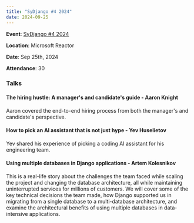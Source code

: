 ```yaml
---
title: "SyDjango #4 2024"
date: 2024-09-25
---
```


**Event**: [SyDjango #4 2024]()

**Location**: Microsoft Reactor

**Date**: Sep 25th, 2024

**Attendance**: 30

### Talks

#### The hiring hustle: A manager's and candidate's guide - Aaron Knight

Aaron covered the end-to-end hiring process from both the manager's and candidate's perspective.

#### How to pick an AI assistant that is not just hype - Yev Huselietov

Yev shared his experience of picking a coding AI assistant for his engineering team.

#### Using multiple databases in Django applications - Artem Kolesnikov

This is a real-life story about the challenges the team faced while scaling the project and changing
the database architecture, all while maintaining uninterrupted services for millions of customers.
We will cover some of the key technical decisions the team made, how Django supported us in
migrating from a single database to a multi-database architecture, and examine the architectural
benefits of using multiple databases in data-intensive applications.

